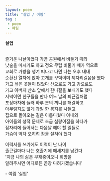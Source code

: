 ```yaml
---
layout: poem
title: "실업 / 여림"
tag :
 - poem
 - 여림
---
```



**실업**     
<br>

즐거운 나날이었다 가끔 공원에서 비둘기 떼와  
낮술을 마시기도 하고 정오 무렵 비둘기 떼가 역으로  
교회로 가방을 챙겨 떠나고 나면 나는 오후 내내  
순환선 열차에 앉아 고개를 꾸벅이며 제자리걸음을 했다  
가고 싶은 곳들이 많았다 산으로도 가고 강으로도  
가고 아버지 산소 앞에서 한나절을 보내기도 했다  
저녁이면 친구들을 만나 여느 날의 퇴근길처럼  
포장마차에 들러 하루 분의 끼니를 해결하고  
아무렇지도 않게 과일 한 봉지를 사들고  
집으로 돌아오는 길은 아름다웠다 아내와  
아이들의 성적 문제로 조금 실랑이질을 하다가  
잠자리에 들어서는 다음날 해야 할 일들로    
가슴이 벅차 오히려 잠을 설쳐야 했다  

이력서를 쓰기에도 이력이 난 나이  
출근길마다 나는 호출기에 메세지를 남긴다    
'지금 나의 삶은 부재중이오니 희망을   
알려주시면 어디로든 곧장 다려가겠습니다'    


\- 여림 ‘실업’      
